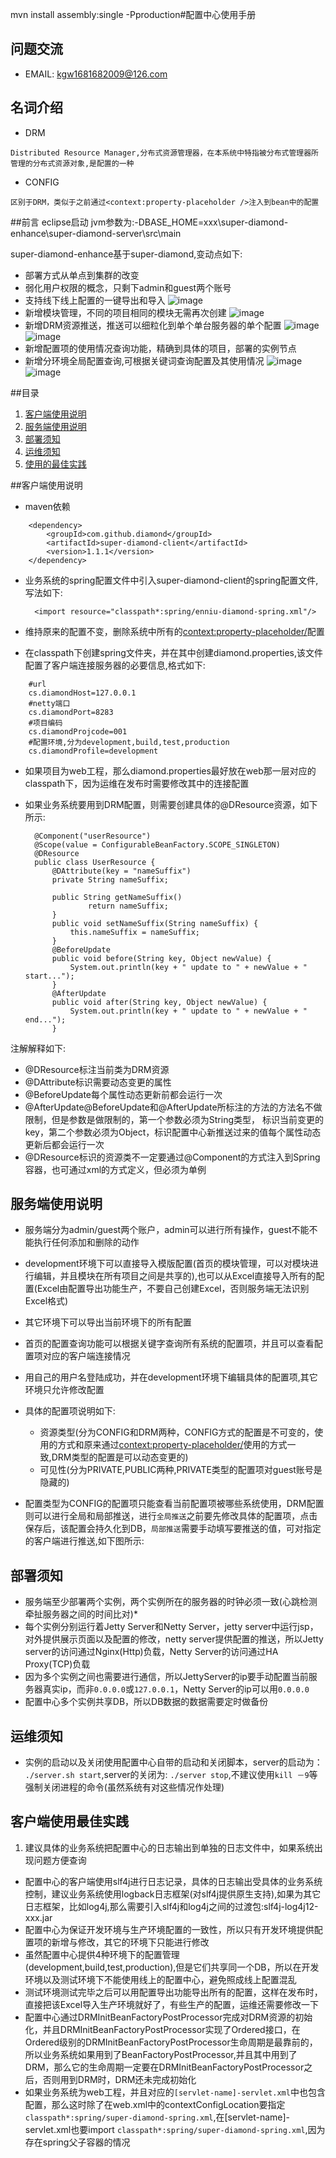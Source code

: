  mvn install assembly:single -Pproduction#配置中心使用手册

## 问题交流
* EMAIL: kgw1681682009@126.com

## 名词介绍
* DRM
>
	Distributed Resource Manager,分布式资源管理器，在本系统中特指被分布式管理器所管理的分布式资源对象,是配置的一种


* CONFIG
>
	区别于DRM，类似于之前通过<context:property-placeholder	/>注入到bean中的配置


##前言
eclipse启动 jvm参数为:-DBASE_HOME=xxx\super-diamond-enhance\super-diamond-server\src\main

super-diamond-enhance基于super-diamond,变动点如下:

* 部署方式从单点到集群的改变
* 弱化用户权限的概念，只剩下admin和guest两个账号
* 支持线下线上配置的一键导出和导入
![image](https://raw.githubusercontent.com/spccold/super-diamond-enhance/master/%E9%85%8D%E7%BD%AE%E7%9A%84%E5%AF%BC%E5%85%A5%E5%92%8C%E5%AF%BC%E5%87%BA.png)
* 新增模块管理，不同的项目相同的模块无需再次创建
![image](https://raw.githubusercontent.com/spccold/super-diamond-enhance/master/模块管理.png)
* 新增DRM资源推送，推送可以细粒化到单个单台服务器的单个配置
![image](https://raw.githubusercontent.com/spccold/super-diamond-enhance/master/%E5%85%A8%E5%B1%80%E6%8E%A8%E9%80%81.png)
![image](https://raw.githubusercontent.com/spccold/super-diamond-enhance/master/%e5%b1%80%e9%83%a8%e6%8e%a8%e9%80%81.png)
* 新增配置项的使用情况查询功能，精确到具体的项目，部署的实例节点
* 新增分环境全局配置查询,可根据关键词查询配置及其使用情况
![image](https://raw.githubusercontent.com/spccold/super-diamond-enhance/master/%e5%85%a8%e5%b1%80%e9%85%8d%e7%bd%ae%e6%9f%a5%e8%af%a2.png)
![image](https://raw.githubusercontent.com/spccold/super-diamond-enhance/master/%e5%85%a8%e5%b1%80%e9%85%8d%e7%bd%ae%e6%9f%a5%e8%af%a2_%e8%af%a6%e6%83%85.png)


##目录
1. [客户端使用说明](#config-1)
2. [服务端使用说明](#config-2)
4. [部署须知](#config-3)
5. [运维须知](#config-4)
6. [使用的最佳实践](#config-5)

<a name="config-1"></a>
##客户端使用说明
* maven依赖
>  
        <dependency>   
        	<groupId>com.github.diamond</groupId>
        	<artifactId>super-diamond-client</artifactId>                  
        	<version>1.1.1</version>    
   		</dependency> 
   		    
* 业务系统的spring配置文件中引入super-diamond-client的spring配置文件,写法如下:

	>				
		<import resource="classpath*:spring/enniu-diamond-spring.xml"/>
	>
		
* 维持原来的配置不变，删除系统中所有的<context:property-placeholder/>配置
* 在classpath下创建spring文件夹，并在其中创建diamond.properties,该文件配置了客户端连接服务器的必要信息,格式如下:
>
		#url
		cs.diamondHost=127.0.0.1
		#netty端口
		cs.diamondPort=8283
		#项目编码
		cs.diamondProjcode=001
		#配置环境,分为development,build,test,production
		cs.diamondProfile=development
>
		
* 如果项目为web工程，那么diamond.properties最好放在web那一层对应的classpath下，因为运维在发布时需要修改其中的连接配置

* 如果业务系统要用到DRM配置，则需要创建具体的@DResource资源，如下所示:

	>
		@Component("userResource")
		@Scope(value = ConfigurableBeanFactory.SCOPE_SINGLETON)
		@DResource
		public class UserResource {
    		@DAttribute(key = "nameSuffix")
    		private String nameSuffix;​
	>    		
    		public String getNameSuffix()       
    				return nameSuffix;​​
			}
    		public void setNameSuffix(String nameSuffix) {
        		this.nameSuffix = nameSuffix;
    		}
    		@BeforeUpdate
    		public void before(String key, Object newValue) {
    			System.out.println(key + " update to " + newValue + " start...");​
    		}
    		@AfterUpdate
    		public void after(String key, Object newValue) {
    			System.out.println(key + " update to " + newValue + " end...");​
    		}
	>    		
   		 		
		
注解解释如下:

* @DResource标注当前类为DRM资源
* @DAttribute标识需要动态变更的属性
* @BeforeUpdate每个属性动态更新前都会运行一次
* @AfterUpdate@BeforeUpdate和@AfterUpdate​所标注的方法的方法名不做限制，但是参数是做限制的，第一个参数必须为String类型，
标识当前变更的key，第二个参数必须为Object，标识配置中心新推送过来的值每个属性动态更新后都会运行一次
* @DResource标识的资源类不一定要通过@Component的方式注入到Spring容器，也可通过xml的方式定义，但必须为单例


<a name="config-2"></a>
## 服务端使用说明
* 服务端分为admin/guest两个账户，admin可以进行所有操作，guest不能不能执行任何添加和删除的动作

* development环境下可以直接导入模版配置(首页的模块管理，可以对模块进行编辑，并且模块在所有项目之间是共享的),也可以从Excel直接导入所有的配置(Excel由配置导出功能生产，不要自己创建Excel，否则服务端无法识别Excel格式)

* 其它环境下可以导出当前环境下的所有配置
* 首页的配置查询功能可以根据关键字查询所有系统的配置项，并且可以查看配置项对应的客户端连接情况

* 用自己的用户名登陆成功，并在development环境下编辑具体的配置项,其它环境只允许修改配置

* 具体的配置项说明如下:
	* 资源类型(分为CONFIG和DRM两种，CONFIG方式的配置是不可变的，使用的方式和原来通过<context:property-placeholder/>​使用的方式一致,DRM类型的配置是可以动态变更的)
	* 可见性(分为PRIVATE,PUBLIC两种,PRIVATE类型的配置项对guest账号是隐藏的)

* 配置类型为CONFIG的配置项只能查看当前配置项被哪些系统使用，DRM配置则可以进行全局和局部推送，进行`全局推送`之前要先修改具体的配置项，点击保存后，该配置会持久化到DB，`局部推送`需要手动填写要推送的值，可对指定的客户端进行推送,如下图所示:

<a name="config-3"></a>
## 部署须知

* 服务端至少部署两个实例，两个实例所在的服务器的时钟必须一致(心跳检测牵扯服务器之间的时间比对)* 
* 每个实例分别运行着Jetty Server和Netty Server，jetty server中运行jsp，对外提供展示页面以及配置的修改，netty server提供配置的推送，所以Jetty server的访问通过Nginx(Http)负载，Netty Server的访问通过HA Proxy(TCP)负载
* 因为多个实例之间也需要进行通信，所以JettyServer的ip要手动配置当前服务器真实ip，而非`0.0.0.0`或`127.0.0.1`，Netty Server的ip可以用`0.0.0.0`
* 配置中心多个实例共享DB，所以DB数据的数据需要定时做备份


<a name="config-4"></a>
## 运维须知
* 实例的启动以及关闭使用配置中心自带的启动和关闭脚本，server的启动为：  `./server.sh start`,server的关闭为: `./server stop`,不建议使用`kill －9`等强制关闭进程的命令(虽然系统有对这些情况作处理)


<a name="config-5"></a>
## 客户端使用最佳实践
1. 建议具体的业务系统把配置中心的日志输出到单独的日志文件中，如果系统出现问题方便查询
* 配置中心的客户端使用slf4j进行日志记录，具体的日志输出受具体的业务系统控制，建议业务系统使用logback日志框架(对slf4j提供原生支持),如果为其它日志框架，比如log4j,那么需要引入slf4j和log4j之间的过渡包:slf4j-log4j12-xxx.jar
* 配置中心为保证开发环境与生产环境配置的一致性，所以只有开发环境提供配置项的新增与修改，其它的环境下只能进行修改
* 虽然配置中心提供4种环境下的配置管理(development,build,test,production),但是它们共享同一个DB，所以在开发环境以及测试环境下不能使用线上的配置中心，避免照成线上配置混乱
* 测试环境测试完毕之后可以用配置导出功能导出所有的配置，这样在发布时，直接把该Excel导入生产环境就好了，有些生产的配置，运维还需要修改一下
* 配置中心通过DRMInitBeanFactoryPostProcessor完成对DRM资源的初始化，并且DRMInitBeanFactoryPostProcessor实现了Ordered接口，在Ordered级别的DRMInitBeanFactoryPostProcessor生命周期是最靠前的，所以业务系统如果用到了BeanFactoryPostProcessor,并且其中用到了DRM，那么它的生命周期一定要在DRMInitBeanFactoryPostProcessor之后，否则用到DRM时，DRM还未完成初始化 
* 如果业务系统为web工程，并且对应的`[servlet-name]-servlet.xml`中也包含配置，那么这时除了在web.xml中的contextConfigLocation要指定`classpath*:spring/super-diamond-spring.xml`,在[servlet-name]-servlet.xml也要import `classpath*:spring/super-diamond-spring.xml`,因为存在spring父子容器的情况
